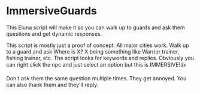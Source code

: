 # ImmersiveGuards
This Eluna script will make it so you can walk up to guards and ask them questions and get dynamic responses.


This script is mostly just a proof of concept. All major cities work. Walk up to a guard and ask Where is X? X being something like Warrior trainer, fishing trainer, etc. The script looks for keywords and replies. Obviously you can right click the npc and just select an option but this is IMMERSIVE!👍

Don't ask them the same question multiple times. They get annoyed. You can also thank them and they'll reply.
